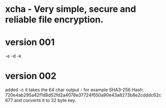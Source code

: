 # xcha - Very simple, secure and reliable file encryption.

# version 001

-e -d -k

# version 002
added -c  it takes the 64 char output - for example SHA3-256 Hash: 720e4ab295a42f1d8d52fd2a4078e37724f650a90e43a8273b8e2cdddc62c677 and converts it to 32 byte key. 
